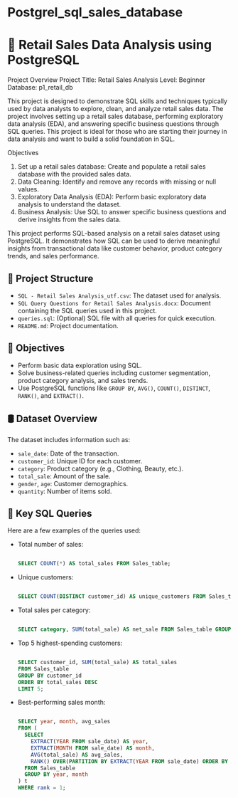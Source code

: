 # Postgrel_sql_sales_database
# 🛒 Retail Sales Data Analysis using PostgreSQL

Project Overview
Project Title: Retail Sales Analysis
Level: Beginner
Database: p1_retail_db

This project is designed to demonstrate SQL skills and techniques typically used by data analysts to explore, clean, and analyze retail sales data. The project involves setting up a retail sales database, performing exploratory data analysis (EDA), and answering specific business questions through SQL queries. This project is ideal for those who are starting their journey in data analysis and want to build a solid foundation in SQL.

Objectives
1. Set up a retail sales database: Create and populate a retail sales database with the provided sales data.
2. Data Cleaning: Identify and remove any records with missing or null values.
3. Exploratory Data Analysis (EDA): Perform basic exploratory data analysis to understand the dataset.
4. Business Analysis: Use SQL to answer specific business questions and derive insights from the sales data.

This project performs SQL-based analysis on a retail sales dataset using PostgreSQL. It demonstrates how SQL can be used to derive meaningful insights from transactional data like customer behavior, product category trends, and sales performance.

## 📂 Project Structure

- `SQL - Retail Sales Analysis_utf.csv`: The dataset used for analysis.
- `SQL Query Questions for Retail Sales Analysis.docx`: Document containing the SQL queries used in this project.
- `queries.sql`: (Optional) SQL file with all queries for quick execution.
- `README.md`: Project documentation.

## 🧠 Objectives

- Perform basic data exploration using SQL.
- Solve business-related queries including customer segmentation, product category analysis, and sales trends.
- Use PostgreSQL functions like `GROUP BY`, `AVG()`, `COUNT()`, `DISTINCT`, `RANK()`, and `EXTRACT()`.

## 🛢️ Dataset Overview

The dataset includes information such as:
- `sale_date`: Date of the transaction.
- `customer_id`: Unique ID for each customer.
- `category`: Product category (e.g., Clothing, Beauty, etc.).
- `total_sale`: Amount of the sale.
- `gender`, `age`: Customer demographics.
- `quantity`: Number of items sold.

## 📝 Key SQL Queries

Here are a few examples of the queries used:

- Total number of sales:
  ```sql

  SELECT COUNT(*) AS total_sales FROM Sales_table;

- Unique customers:
  ```sql
  
  SELECT COUNT(DISTINCT customer_id) AS unique_customers FROM Sales_table;

- Total sales per category:
  ```sql
  
  SELECT category, SUM(total_sale) AS net_sale FROM Sales_table GROUP BY category;


- Top 5 highest-spending customers:
  ```sql

  SELECT customer_id, SUM(total_sale) AS total_sales
  FROM Sales_table
  GROUP BY customer_id
  ORDER BY total_sales DESC
  LIMIT 5;


- Best-performing sales month:
  ```sql
  
  SELECT year, month, avg_sales
  FROM (
    SELECT 
      EXTRACT(YEAR FROM sale_date) AS year,
      EXTRACT(MONTH FROM sale_date) AS month,
      AVG(total_sale) AS avg_sales,
      RANK() OVER(PARTITION BY EXTRACT(YEAR FROM sale_date) ORDER BY AVG(total_sale) DESC) AS rank
    FROM Sales_table
    GROUP BY year, month
  ) t
  WHERE rank = 1;
